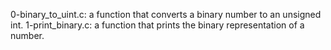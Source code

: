 0-binary_to_uint.c: a function that converts a binary number to an unsigned int.
1-print_binary.c: a function that prints the binary representation of a number.
